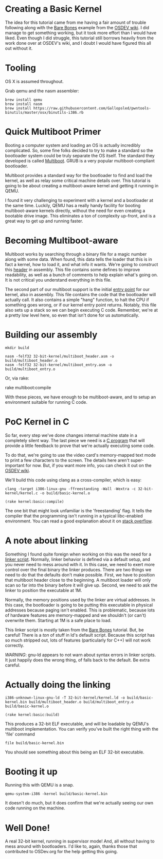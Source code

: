 # Creating a Basic Kernel

The idea for this tutorial came from me having a fair amount of trouble following along with the [Bare Bones](http://wiki.osdev.org/Bare_Bones) example from the [OSDEV wiki](http://wiki.osdev.org/Main_Page). I did manage to get something working, but it took more effort than I would have liked. Even though I did struggle, this tutorial still borrows heavily from the work done over at OSDEV's wiki, and I doubt I would have figured this all out without it.

# Tooling

OS X is assumed throughout.

Grab qemu and the nasm assembler:

    brew install qemu
    brew install nasm
    brew install https://raw.githubusercontent.com/Gallopsled/pwntools-binutils/master/osx/binutils-i386.rb

# Quick Multiboot Primer

Booting a computer system and loading an OS is actually incredibly complicated. So, some fine folks decided to try to make a standard so the bootloader system could be truly separate the OS itself. The standard they developed is called [Multiboot](https://www.gnu.org/software/grub/manual/multiboot/multiboot.html). GRUB is a very popular multiboot-compliant bootloader.

Multiboot provides a standard way for the bootloader to find and load the kernel, as well as relay some critical machine details over. This tutorial is going to be about creating a multiboot-aware kernel and getting it running in QEMU.

I found it very challenging to experiment with a kernel and a bootloader at the same time. Luckily, QEMU has a really handy facility for booting multiboot-aware kernels directly, without the need for even creating a bootable drive image. This eliminates a ton of complexity up-front, and is a great way to get up and running faster.

# Becoming Multiboot-aware

Multiboot works by searching through a binary file for a magic number along with some data. When found, this data tells the loader that this is in fact a kernel, how to load it, and what info it wants. We're going to construct this [header](multiboot_header.asm) in assembly. This file contains some defines to improve readability, as well as a bunch of comments to help explain what's going on. It is not critical you understand everything in this file.

The second part of our multiboot support is the initial [entry point](multiboot_entry.asm) for our kernel, also in assembly. This file contains the code that the bootloader will actually call. It also contains a simple "hang" function, to halt the CPU if something goes wrong, or if our kernel entry point returns. Notably, this file also sets up a stack so we can begin executing C code. Remember, we're at a pretty low level here, so even that isn't done for us automatically.

# Building our assembly

    mkdir build

    nasm -felf32 32-bit-kernel/multiboot_header.asm -o build/multiboot_header.o
    nasm -felf32 32-bit-kernel/multiboot_entry.asm -o build/multiboot_entry.o

Or, via rake:

  rake multiboot:compile

With these pieces, we have enough to be multiboot-aware, and to setup an environment suitable for running C code.

# PoC Kernel in C

So far, every step we've done changes internal machine state in a completely silent way. The last piece we need is a [C program](kernel.c) that will provide a little feedback to prove that we're actually executing some code.

To do that, we're going to use the video card's memory-mapped text mode to print a few characters to the screen. The details here aren't super-important for now. But, if you want more info, you can check it out on the [OSDEV wiki](http://wiki.osdev.org/Text_UI).

We'll build this code using clang as a cross-compiler, which is easy:

    clang -target i386-linux-gnu -ffreestanding -Wall -Wextra -c 32-bit-kernel/kernel.c -o build/basic-kernel.o

    (rake kernel:basic:compile)

The one bit that might look unfamiliar is the 'freestanding' flag. It tells the compiler that the programming isn't running in a typical libc-enabled environment. You can read a good explanation about it on [stack overflow](http://stackoverflow.com/questions/17692428/what-is-ffreestanding-option-in-gcc).

# A note about linking

Something I found quite foreign when working on this was the need for a [linker script](kernel.ld). Normally, linker behavior is defined via a default setup, and you never need to mess around with it. In this case, we need to exert more control over the final binary the linker produces. There are two things we need to do that the defaults don't make possible. First, we have to position that multiboot header close to the beginning. A multiboot loader will only scan so far into the binary before it will give up. Second, we need to ask the linker to position the executable at 1M.

Normally, the memory positions used by the linker are virtual addresses. In this case, the bootloader is going to be putting this executable in physical addresses because paging isn't enabled. This is problematic, because lots of hardware features are memory-mapped and we shouldn't (or can't) overwrite them. Starting at 1M is a safe place to load.

This linker script is mostly taken from the [Bare Bones](http://wiki.osdev.org/Bare_Bones) tutorial. But, be careful! There is a *ton* of stuff in ld's default script. Because this script has so much stripped out, lots of features (particularly for C++) will not work correctly.

*WARNING*: gnu-ld appears to not warn about syntax errors in linker scripts. It just happily does the wrong thing, of falls back to the default. Be extra careful.

# Actually doing the linking

    i386-unknown-linux-gnu-ld -T 32-bit-kernel/kernel.ld -o build/basic-kernel.bin build/multiboot_header.o build/multiboot_entry.o build/basic-kernel.o

    (rake kernel:basic:build)

This produces a 32-bit ELF executable, and will be loadable by QEMU's multiboot implementation. You can verify you've built the right thing with the 'file' command

    file build/basic-kernel.bin

You should see something about this being an ELF 32-bit executable.

# Booting it up

Running this with QEMU is a snap.

    qemu-system-i386 -kernel build/basic-kernel.bin

It doesn't do much, but it does confirm that we're actually seeing our own code running on the machine.

# Well Done!

A real 32-bit kernel, running in supervisor mode! And, all without having to mess around with bootloaders. I'd like to, again, thanks those that contributed to OSDev.org for the help getting this going.
